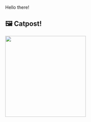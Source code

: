 Hello there!



## 🖼️ Catpost!

<sub>
    <img src="https://cdn2.thecatapi.com/images/Uwh6oX1dJ.jpg" height="256">
</sub>

